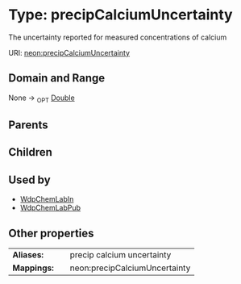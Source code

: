 
# Type: precipCalciumUncertainty


The uncertainty reported for measured concentrations of calcium

URI: [neon:precipCalciumUncertainty](https://data.neonscience.org/precipCalciumUncertainty)


## Domain and Range

None ->  <sub>OPT</sub> [Double](types/Double.md)

## Parents


## Children


## Used by

 * [WdpChemLabIn](WdpChemLabIn.md)
 * [WdpChemLabPub](WdpChemLabPub.md)

## Other properties

|  |  |  |
| --- | --- | --- |
| **Aliases:** | | precip calcium uncertainty |
| **Mappings:** | | neon:precipCalciumUncertainty |

